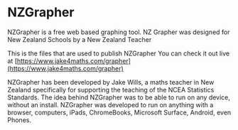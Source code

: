 # NZGrapher
NZGrapher is a free web based graphing tool. NZ Grapher was designed for New Zealand Schools by a New Zealand Teacher

This is the files that are used to publish NZGrapher
You can check it out live at [https://www.jake4maths.com/grapher](https://www.jake4maths.com/grapher)

NZGrapher has been developed by Jake Wills, a maths teacher in New Zealand specifically for supporting the teaching of the NCEA Statistics Standards. The idea behind NZGrapher was to be able to run on any device, without an install. NZGrapher was developed to run on anything with a browser, computers, iPads, ChromeBooks, Microsoft Surface, Android, even Phones.
